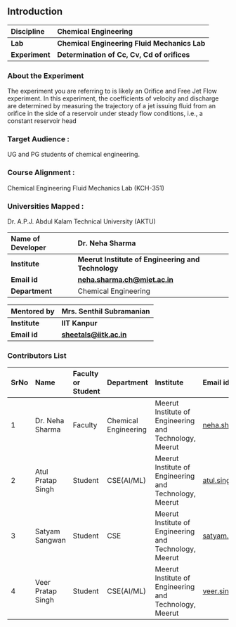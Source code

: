 ## Introduction


<b>Discipline | <b>Chemical Engineering
:--|:--|
<b> Lab | <b> Chemical Engineering Fluid Mechanics Lab
<b> Experiment|     <b> Determination of Cc, Cv, Cd of orifices


### About the Experiment 

The experiment you are referring to is likely an Orifice and Free Jet Flow experiment. In this experiment, the coefficients of velocity and discharge are determined by measuring the trajectory of a jet issuing fluid from an orifice in the side of a reservoir under steady flow conditions, i.e., a constant reservoir head


### Target Audience :
UG and PG students of chemical engineering.

### Course Alignment : 
Chemical Engineering Fluid Mechanics Lab (KCH-351)

### Universities Mapped :
Dr. A.P.J. Abdul Kalam Technical University (AKTU)

<b>Name of Developer | <b>  Dr. Neha Sharma
:--|:--|
<b> Institute | <b> Meerut Institute of Engineering and Technology
<b> Email id|     <b>  neha.sharma.ch@miet.ac.in
<b> Department |  Chemical Engineering

<b>Mentored by | <b> Mrs. Senthil Subramanian
:--|:--|
<b> Institute | <b> IIT Kanpur 
<b> Email id|     <b> sheetals@iitk.ac.in


### Contributors List

SrNo | Name | Faculty or Student | Department| Institute | Email id
:--|:--|:--|:--|:--|:--|
1 | Dr. Neha Sharma | Faculty | Chemical Engineering | Meerut Institute of Engineering and Technology, Meerut | neha.sharma.ch@miet.ac.in
2 | Atul Pratap Singh | Student| CSE(AI/ML) | Meerut Institute of Engineering and Technology, Meerut | atul.singh.cseaiml.2020@miet.ac.in
3 | Satyam Sangwan | Student | CSE | Meerut Institute of Engineering and Technology, Meerut | satyam.sangwan.cse.2020@miet.ac.in
4 | Veer Pratap Singh | Student | CSE(AI/ML) | Meerut Institute of Engineering and Technology, Meerut | veer.singh.cseaiml.2020@miet.ac.in
